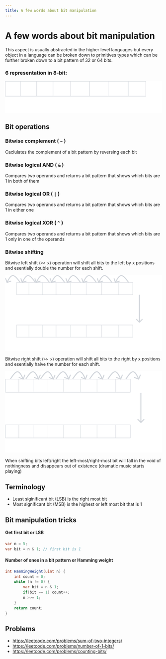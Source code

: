 ```yaml
---
title: A few words about bit manipulation
---
```


# A few words about bit manipulation

This aspect is usually abstracted in the higher level languages but every object in a language can be broken down to primitives types which can be further broken down to a bit pattern of 32 or 64 bits.

### 6 representation in 8-bit:
![image](/bits.svg)

## Bit operations

### Bitwise complement ( `~` )
Caclulates the complement of a bit pattern by reversing each bit

### Bitwise logical AND ( `&` )
Compares two operands and returns a bit pattern that shows which bits are 1 in both of them

### Bitwise logical OR ( `|` )
Compares two operands and returns a bit pattern that shows which bits are 1 in either one

### Bitwise logical XOR ( `^` )
Compares two operands and returns a bit pattern that shows which bits are 1 only in one of the operands

### Bitwise shifting

Bitwise left shift (`<< x`) operation will shift all bits to the left by x positions and esentially double the number for each shift.

![image](/left-shift.svg)


Bitwise right shift (`>> x`) operation will shift all bits to the right by x positions and esentially halve the number for each shift.

![image](/right-shift.svg)

When shifting bits left/right the left-most/right-most bit will fall in the void of nothingness and disappears out of existence (dramatic music starts playing)

## Terminology

- Least siginificant bit (LSB) is the right most bit
- Most significant bit (MSB) is the highest or left most bit that is 1

## Bit manipulation tricks

#### Get first bit or LSB
```cs
var n = 5;
var bit = n & 1; // first bit is 1
```

#### Number of ones in a bit pattern or Hamming weight 
```cs
int HammingWeight(uint n) {
    int count = 0;
    while (n != 0) {
        var bit = n & 1;
        if(bit == 1) count++;
        n >>= 1;
    }
    return count;        
}
```

## Problems
- https://leetcode.com/problems/sum-of-two-integers/
- https://leetcode.com/problems/number-of-1-bits/
- https://leetcode.com/problems/counting-bits/